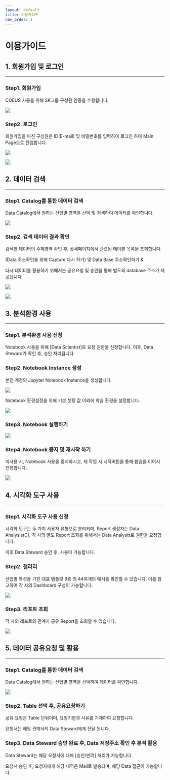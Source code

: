 ```yaml
---
layout: default
title: 이용가이드
nav_order: 1
---
```


# 이용가이드

## 1. 회원가입 및 로그인

---

### Step1. 회원가입

COEUS 사용을 위해 SK그룹 구성원 인증을 수행합니다.

![](/images/Untitled-67716ce2-3072-46dd-a8fd-cfb1d5ac364d.png)

### Step2. 로그인

회원가입을 마친 구성원은 ID(E-mail) 및 비밀번호를 입력하여 로그인 하여 Main Page으로 진입합니다.

![](/images/Untitled-10dc9344-97da-43d0-9617-f4c930d144d3.png)

![](/images/Untitled-454a3b1a-2985-48fa-bee5-c6a992296378.png)

## 2. 데이터 검색

---

### Step1. Catalog를 통한 데이터 검색

Data Catalog에서 원하는 산업별 영역을 선택 및 검색하여 데이터를 확인합니다.

![](/images/Untitled-819f0c90-24a8-4fb1-8ec3-ee152b59840a.png)

### Step2. 검색 데이터 결과 확인

검색한 데이터의 주제영역 확인 후, 상세페이지에서 관련된 테이블 목록을 조회합니다.

(Data 주소확인을 위해 Capture 다시 하기) 및 Data Base 주소확인하기 &

타사 데이터를 활용하기 위해서는 공유요청 및 승인을 통해 별도의 database 주소가 제공됩니다.

![](/images/Untitled-177fc700-b8fd-41a7-ba54-f3ae5357ef09.png)

![](/images/Untitled-1dab3955-31ea-4cea-8097-6a8896f1bb6e.png)

## 3. 분석환경 사용

---

### Step1. 분석환경 사용 신청

Notebook 사용을 위해 [Data Scientist]로 요청 권한을 신청합니다. 이후, Data Steward가 확인 후, 승인 처리됩니다.

### Step2. Notebook Instance 생성

본인 계정의 Jupyter Notebook Instance을 생성합니다.

![](/images/Untitled-e8551ced-e477-4ba4-9d11-08254e9812cb.png)

Notebook 환경설정을 위해 기본 셋팅 값 이외에 학습 환경을 설정합니다.

![](/images/Untitled-99c2b7a7-69f9-45f6-b9b3-e936169a6218.png)

### Step3. Notebook 실행하기

![](/images/Untitled-777db72c-8e0c-445a-9431-2af8ae0c3423.png)

### Step4. Notebook 중지 및 재시작 하기

미사용 시, Notebook 사용을 중지하시고, 재 작업 시 시작버튼을 통해 합습을 이어서 진행합니다.

![](/images/Untitled-a75a78f9-2b2e-4815-bb7c-9cf1a50dbb58.png)

## 4. 시각화 도구 사용

---

### Step1. 시각화 도구 사용 신청

시각화 도구는 두 가지 사용자 유형으로 분리되며, Report 생성자는 Data Analysis(C), 각 사의 별도 Report 조회를 위해서는 Data Analysis로 권한을 요청합니다.

이후 Data Steward 승인 후, 사용이 가능합니다.

### Step2. 갤러리

산업별 특성을 가진 대표 템플릿 9종 외 44여개의 예시를 확인할 수 있습니다. 이를 참고하여 각 사의 Dashboard 구성이 가능합니다.

![](/images/Untitled-e6fc8af9-8b38-4799-b74a-4197786af799.png)

### Step3. 리포트 조회

각 사의 레포트와 관계사 공유 Report을 조회할 수 있습니다.

![](/images/Untitled-470e2536-487b-48d7-8183-53201df25143.png)

## 5. 데이터 공유요청 및 활용

---

### Step1. Catalog를 통한 데이터 검색

Data Catalog에서 원하는 산업별 영역을 선택하여 데이터를 확인합니다.

![](/images/Untitled-1d823b21-c2d2-4477-8c11-96611555b953.png)

### Step2. Table 선택 후, 공유요청하기

공유 요청은 Table 단위이며, 요청기한과 사유를 기재하여 요청합니다.

요청서는 해당 관계사의 Data Steward에게 전달 됩니다.

### Step3. Data Steward 승인 완료 후, Data 저장주소 확인 후 분석 활용

Data Steward는 해당 요청서에 대해 [승인/반려] 처리가 가능합니다.

요청서 승인 후, 요청자에게 해당 내역은 Mail로 발송되며, 해당 Data 접근이 가능합니다.